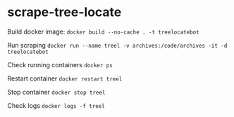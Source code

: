 # scrape-tree-locate

Build docker image:
`docker build --no-cache . -t treelocatebot`

Run scraping
`docker run --name treel -v archives:/code/archives -it -d treelocatebot`

Check running containers
`docker ps`

Restart container
`docker restart treel`

Stop container
`docker stop treel`

Check logs
`docker logs -f treel`


